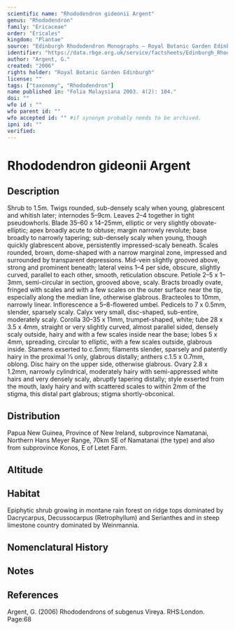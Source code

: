 ```yaml
---
scientific name: "Rhododendron gideonii Argent"
genus: "Rhododendron"
family: "Ericaceae"
order: "Ericales"
kingdom: "Plantae"
source: "Edinburgh Rhododendron Monographs – Royal Botanic Garden Edinburgh"
identifier: "https://data.rbge.org.uk/service/factsheets/Edinburgh_Rhododendron_Monographs.xhtml"
author: "Argent, G."
created: "2006"
rights holder: "Royal Botanic Garden Edinburgh"
license: ""
tags: ["taxonomy", "Rhododendron"]
name published in: "Folia Malaysiana 2003. 4(2): 104."
doi: ""
wfo id : ""
wfo parent id: ""
wfo accepted id: "" #if synonym probably needs to be archived.                      
ipni id: ""
verified:
---
```


                       

# Rhododendron gideonii Argent

## Description
Shrub to 1.5m. Twigs rounded, sub-densely scaly when young, glabrescent and whitish later; internodes 5–9cm. Leaves 2–4 together in tight pseudowhorls. Blade 35–60 x 14–25mm, elliptic or very slightly obovate- elliptic; apex broadly acute to obtuse; margin narrowly revolute; base broadly to narrowly tapering; sub-densely scaly when young, though quickly glabrescent above, persistently impressed-scaly beneath. Scales rounded, brown, dome-shaped with a narrow marginal zone, impressed and surrounded by transparent depressions. Mid-vein slightly grooved above, strong and prominent beneath; lateral veins 1–4 per side, obscure, slightly curved, parallel to each other, smooth, reticulation obscure. Petiole 2–5 x 1–3mm, semi-circular in section, grooved above, scaly. Bracts broadly ovate, fringed with scales and with a few scales on the outer surface near the tip, especially along the median line, otherwise glabrous. Bracteoles to 10mm, narrowly linear. Inflorescence a 5–8-flowered umbel. Pedicels to 7 x 0.5mm, slender, sparsely scaly. Calyx very small, disc-shaped, sub-entire, moderately scaly. Corolla 30–35 x 11mm, trumpet-shaped, white; tube 28 x 3.5 x 4mm, straight or very slightly curved, almost parallel sided, densely scaly outside, hairy and with a few scales inside near the base; lobes 5 x 4mm, spreading, circular to elliptic, with a few scales outside, glabrous inside. Stamens exserted to c.5mm; filaments slender, sparsely and patently hairy in the proximal 1⁄3 only, glabrous distally; anthers c.1.5 x 0.7mm, oblong. Disc hairy on the upper side, otherwise glabrous. Ovary 2.8 x 1.2mm, narrowly cylindrical, moderately hairy with semi-appressed white hairs and very densely scaly, abruptly tapering distally; style exserted from the mouth, laxly hairy and with scattered scales to within 2mm of the stigma, this distal part glabrous; stigma shortly-obconical.

## Distribution
Papua New Guinea, Province of New Ireland, subprovince Namatanai, Northern Hans Meyer Range, 70km SE of Namatanai (the type) and also from subprovince Konos, E of Letet Farm.

## Altitude


## Habitat
Epiphytic shrub growing in montane rain forest on ridge tops dominated by Dacrycarpus, Decussocarpus (Retrophyllum) and Serianthes and in steep limestone country dominated by Weinmannia.

## Nomenclatural History

                       
## Notes


## References

Argent, G. (2006) Rhododendrons of subgenus Vireya. RHS:London. Page:68
